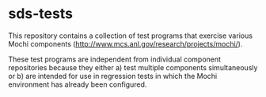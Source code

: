 # sds-tests

This repository contains a collection of test programs that exercise various
Mochi components (http://www.mcs.anl.gov/research/projects/mochi/).

These test programs are independent from individual component repositories
because they either a) test multiple components simultaneously or b) are
intended for use in regression tests in which the Mochi environment has
already been configured.
